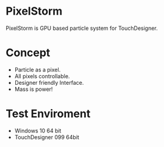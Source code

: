 # PixelStorm
PixelStorm is GPU based particle system for TouchDesigner.

# Concept
* Particle as a pixel.
* All pixels controllable.
* Designer friendly Interface.
* Mass is power!

# Test Enviroment
* Windows 10 64 bit
* TouchDesigner 099 64bit
